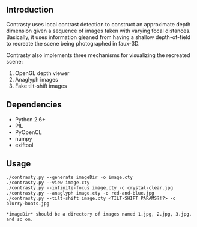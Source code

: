 Introduction
------------

Contrasty uses local contrast detection to construct an approximate depth dimension given a sequence of images taken with varying focal distances. Basically, it uses information gleaned from having a shallow depth-of-field to recreate the scene being photographed in faux-3D.

Contrasty also implements three mechanisms for visualizing the recreated scene:

1. OpenGL depth viewer
2. Anaglyph images
3. Fake tilt-shift images

Dependencies
------------

* Python 2.6+
* PIL
* PyOpenCL
* numpy
* exiftool

Usage
-----

    ./contrasty.py --generate imageDir -o image.cty
    ./contrasty.py --view image.cty
    ./contrasty.py --infinite-focus image.cty -o crystal-clear.jpg
    ./contrasty.py --anaglyph image.cty -o red-and-blue.jpg
    ./contrasty.py --tilt-shift image.cty <TILT-SHIFT PARAMS?!?> -o blurry-boats.jpg

    *imageDir* should be a directory of images named 1.jpg, 2.jpg, 3.jpg, and so on.